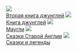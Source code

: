 ![](/books/child_tale/Редьярд%20Джозеф%20Киплинг/Вторая%20книга%20джунглей.jpg)  
[Вторая книга джунглей](/books/child_tale/Редьярд%20Джозеф%20Киплинг/Вторая%20книга%20джунглей)
![](/books/child_tale/Редьярд%20Джозеф%20Киплинг/Книга%20джунглей.jpg)  
[Книга джунглей](/books/child_tale/Редьярд%20Джозеф%20Киплинг/Книга%20джунглей)
![](/books/child_tale/Редьярд%20Джозеф%20Киплинг/Маугли.jpg)  
[Маугли](/books/child_tale/Редьярд%20Джозеф%20Киплинг/Маугли)
![](/books/child_tale/Редьярд%20Джозеф%20Киплинг/Сказки%20Старой%20Англии.jpg)  
[Сказки Старой Англии](/books/child_tale/Редьярд%20Джозеф%20Киплинг/Сказки%20Старой%20Англии)
![](/books/child_tale/Редьярд%20Джозеф%20Киплинг/Сказки%20и%20легенды.jpg)  
[Сказки и легенды](/books/child_tale/Редьярд%20Джозеф%20Киплинг/Сказки%20и%20легенды)
